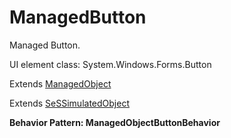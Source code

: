 # ManagedButton

Managed Button.
 
UI element class: System.Windows.Forms.Button

Extends [ManagedObject](ManagedObject.md)

Extends [SeSSimulatedObject](SeSSimulatedObject.md)





**Behavior Pattern: ManagedObjectButtonBehavior**


<!-- ============================== property summary ========================== -->

	
<!-- ============================== action summary ========================== -->


<!-- ============================== property detail ========================== -->
	
	
<!-- ============================== action detail ========================== -->
		


